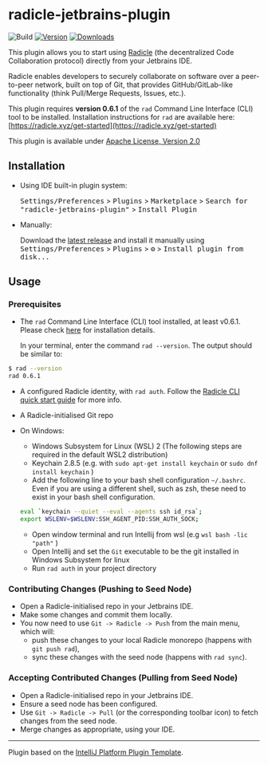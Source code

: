 # radicle-jetbrains-plugin

![Build](https://github.com/cytechmobile/radicle-jetbrains-plugin/workflows/Build/badge.svg)
[![Version](https://img.shields.io/jetbrains/plugin/v/19664.svg)](https://plugins.jetbrains.com/plugin/19664)
[![Downloads](https://img.shields.io/jetbrains/plugin/d/19664.svg)](https://plugins.jetbrains.com/plugin/19664)

<!-- Plugin description -->
This plugin allows you to start using [Radicle](https://radicle.xyz) (the decentralized Code Collaboration protocol) directly from your Jetbrains IDE.

Radicle enables developers to securely collaborate on software over a peer-to-peer network, built on top of Git,
that provides GitHub/GitLab-like functionality (think Pull/Merge Requests, Issues, etc.).

This plugin requires **version 0.6.1** of the `rad` Command Line Interface (CLI) tool to be installed.
Installation instructions for `rad` are available here: [https://radicle.xyz/get-started](https://radicle.xyz/get-started)

This plugin is available under [Apache License, Version 2.0](https://www.apache.org/licenses/LICENSE-2.0)
<!-- Plugin description end -->

## Installation

- Using IDE built-in plugin system:
  
  <kbd>Settings/Preferences</kbd> > <kbd>Plugins</kbd> > <kbd>Marketplace</kbd> > <kbd>Search for "radicle-jetbrains-plugin"</kbd> >
  <kbd>Install Plugin</kbd>
  
- Manually:

  Download the [latest release](https://github.com/cytechmobile/radicle-jetbrains-plugin/releases/latest) and install it manually using
  <kbd>Settings/Preferences</kbd> > <kbd>Plugins</kbd> > <kbd>⚙️</kbd> > <kbd>Install plugin from disk...</kbd>

## Usage 

### Prerequisites

* The `rad` Command Line Interface (CLI) tool installed, at least v0.6.1. Please check [here](https://radicle.xyz/get-started) for installation details. 

  In your terminal, enter the command `rad --version`. The output should be similar to:
```bash
$ rad --version
rad 0.6.1
```
* A configured Radicle identity, with `rad auth`. Follow the [Radicle CLI quick start guide](https://radicle.network/get-started.html) for more info.
* A Radicle-initialised Git repo


* On Windows: 
  * Windows Subsystem for Linux (WSL) 2 (The following steps are required in the default WSL2 distribution)
  * Keychain 2.8.5 (e.g. with `sudo apt-get install keychain` or `sudo dnf install keychain` )
  * Add the following line to your bash shell configuration `~/.bashrc`. Even if you are using a different shell, such as zsh, these need to exist in your bash shell configuration.

  ```bash
  eval `keychain --quiet --eval --agents ssh id_rsa`;
  export WSLENV=$WSLENV:SSH_AGENT_PID:SSH_AUTH_SOCK;
  ```
  * Open window terminal and run Intellij from wsl (e.g ```wsl bash -lic "path"``` )
  * Open Intellij and set the ```Git``` executable to be the git installed in Windows Subsystem for linux
  * Run `rad auth` in your project directory
  
### Contributing Changes (Pushing to Seed Node)

* Open a Radicle-initialised repo in your Jetbrains IDE.
* Make some changes and commit them locally.
* You now need to use `Git -> Radicle -> Push` from the main menu, which will: 
  * push these changes to your local Radicle monorepo (happens with `git push rad`), 
  * sync these changes with the seed node (happens with `rad sync`).


### Accepting Contributed Changes (Pulling from Seed Node)

* Open a Radicle-initialised repo in your Jetbrains IDE.
* Ensure a seed node has been configured. 
* Use `Git -> Radicle -> Pull` (or the corresponding toolbar icon) to fetch changes from the seed node. 
* Merge changes as appropriate, using your IDE.

---
Plugin based on the [IntelliJ Platform Plugin Template][template].

[template]: https://github.com/JetBrains/intellij-platform-plugin-template
